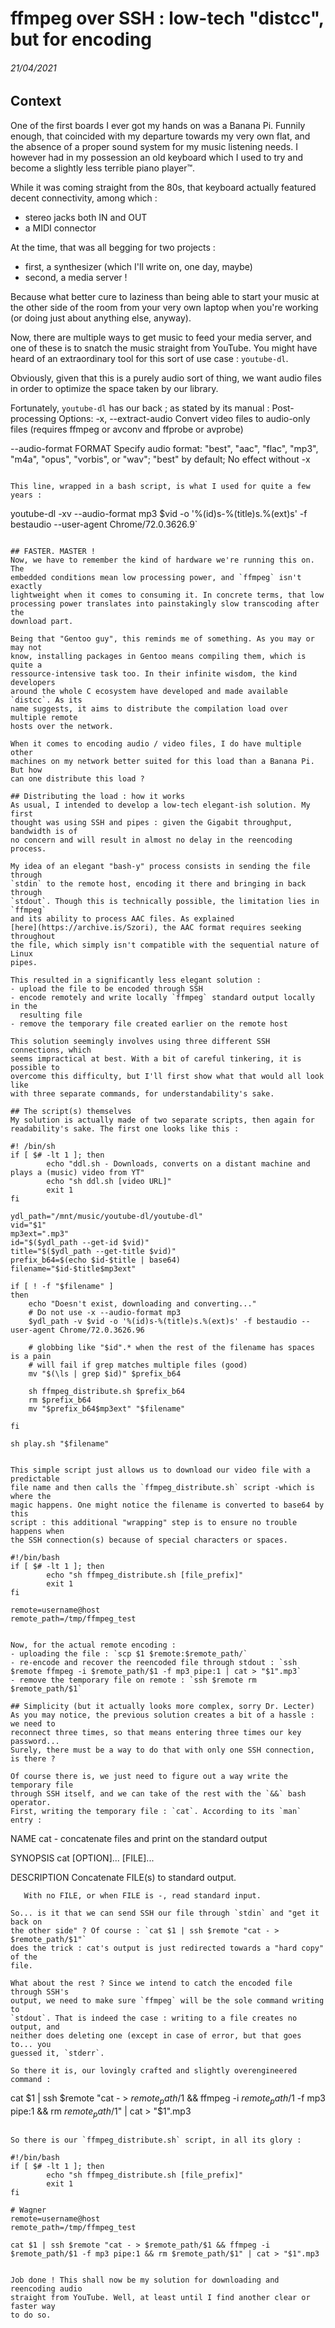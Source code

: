# ffmpeg over SSH : low-tech "distcc", but for encoding
###### 21/04/2021

## Context
One of the first boards I ever got my hands on was a Banana Pi. Funnily
enough, that coincided with my departure towards my very own flat, and the
absence of a proper sound system for my music listening needs. I however had in
my possession an old keyboard which I used to try and become a slightly less terrible
piano player™.

While it was coming straight from the 80s, that keyboard actually featured
decent connectivity, among which :
- stereo jacks both IN and OUT
- a MIDI connector

At the time, that was all begging for two projects : 
- first, a synthesizer (which I'll write on, one day, maybe)
- second, a media server !

Because what better cure to laziness than being able to start your music at the
other side of the room from your very own laptop when you're working (or doing
just about anything else, anyway).

Now, there are multiple ways to get music to feed your media server, and one of
these is to snatch the music straight from YouTube. You might have heard of an
extraordinary tool for this sort of use case : `youtube-dl`.

Obviously, given that this is a purely audio sort of thing, we want audio files
in order to optimize the space taken by our library.

Fortunately, `youtube-dl` has our back ; as stated by its manual :
Post-processing Options:
   -x, --extract-audio
		  Convert video files to audio-only files (requires ffmpeg or avconv and ffprobe or avprobe)

   --audio-format FORMAT
		  Specify audio format: "best", "aac", "flac", "mp3", "m4a", "opus", "vorbis", or "wav"; "best" by default; No effect without -x
```

This line, wrapped in a bash script, is what I used for quite a few years : 
```
youtube-dl -xv --audio-format mp3 $vid -o '%(id)s-%(title)s.%(ext)s' -f bestaudio --user-agent Chrome/72.0.3626.9`
```

## FASTER. MASTER !
Now, we have to remember the kind of hardware we're running this on. The
embedded conditions mean low processing power, and `ffmpeg` isn't exactly
lightweight when it comes to consuming it. In concrete terms, that low
processing power translates into painstakingly slow transcoding after the
download part. 

Being that "Gentoo guy", this reminds me of something. As you may or may not
know, installing packages in Gentoo means compiling them, which is quite a
ressource-intensive task too. In their infinite wisdom, the kind developers
around the whole C ecosystem have developed and made available `distcc`. As its
name suggests, it aims to distribute the compilation load over multiple remote
hosts over the network.

When it comes to encoding audio / video files, I do have multiple other
machines on my network better suited for this load than a Banana Pi. But how
can one distribute this load ? 

## Distributing the load : how it works
As usual, I intended to develop a low-tech elegant-ish solution. My first
thought was using SSH and pipes : given the Gigabit throughput, bandwidth is of
no concern and will result in almost no delay in the reencoding process.

My idea of an elegant "bash-y" process consists in sending the file through
`stdin` to the remote host, encoding it there and bringing in back through
`stdout`. Though this is technically possible, the limitation lies in `ffmpeg`
and its ability to process AAC files. As explained
[here](https://archive.is/Szori), the AAC format requires seeking throughout
the file, which simply isn't compatible with the sequential nature of Linux
pipes.

This resulted in a significantly less elegant solution : 
- upload the file to be encoded through SSH
- encode remotely and write locally `ffmpeg` standard output locally in the
  resulting file
- remove the temporary file created earlier on the remote host

This solution seemingly involves using three different SSH connections, which
seems impractical at best. With a bit of careful tinkering, it is possible to
overcome this difficulty, but I'll first show what that would all look like
with three separate commands, for understandability's sake.

## The script(s) themselves
My solution is actually made of two separate scripts, then again for
readability's sake. The first one looks like this :
```
	#! /bin/sh
	if [ $# -lt 1 ]; then
			echo "ddl.sh - Downloads, converts on a distant machine and plays a (music) video from YT"
			echo "sh ddl.sh [video URL]"
			exit 1
	fi

	ydl_path="/mnt/music/youtube-dl/youtube-dl"
	vid="$1"
	mp3ext=".mp3"
	id="$($ydl_path --get-id $vid)"
	title="$($ydl_path --get-title $vid)"
	prefix_b64=$(echo $id-$title | base64)
	filename="$id-$title$mp3ext"

	if [ ! -f "$filename" ]
	then
		echo "Doesn't exist, downloading and converting..."
		# Do not use -x --audio-format mp3
		$ydl_path -v $vid -o '%(id)s-%(title)s.%(ext)s' -f bestaudio --user-agent Chrome/72.0.3626.96

		# globbing like "$id".* when the rest of the filename has spaces is a pain
		# will fail if grep matches multiple files (good)
		mv "$(\ls | grep $id)" $prefix_b64
		
		sh ffmpeg_distribute.sh $prefix_b64
		rm $prefix_b64
		mv "$prefix_b64$mp3ext" "$filename"
		
	fi

	sh play.sh "$filename"
```

This simple script just allows us to download our video file with a predictable
file name and then calls the `ffmpeg_distribute.sh` script -which is where the
magic happens. One might notice the filename is converted to base64 by this
script : this additional "wrapping" step is to ensure no trouble happens when
the SSH connection(s) because of special characters or spaces.

```
	#!/bin/bash
	if [ $# -lt 1 ]; then
			echo "sh ffmpeg_distribute.sh [file_prefix]"
			exit 1
	fi

	remote=username@host
	remote_path=/tmp/ffmpeg_test

```

Now, for the actual remote encoding :
- uploading the file : `scp $1 $remote:$remote_path/`
- re-encode and recover the reencoded file through stdout : `ssh $remote ffmpeg -i $remote_path/$1 -f mp3 pipe:1 | cat > "$1".mp3`
- remove the temporary file on remote : `ssh $remote rm $remote_path/$1`

## Simplicity (but it actually looks more complex, sorry Dr. Lecter)
As you may notice, the previous solution creates a bit of a hassle : we need to
reconnect three times, so that means entering three times our key password...
Surely, there must be a way to do that with only one SSH connection, is there ?

Of course there is, we just need to figure out a way write the temporary file
through SSH itself, and we can take of the rest with the `&&` bash operator.
First, writing the temporary file : `cat`. According to its `man` entry :
```
NAME
       cat - concatenate files and print on the standard output

SYNOPSIS
       cat [OPTION]... [FILE]...

DESCRIPTION
       Concatenate FILE(s) to standard output.

       With no FILE, or when FILE is -, read standard input.
```
So... is it that we can send SSH our file through `stdin` and "get it back on
the other side" ? Of course : `cat $1 | ssh $remote "cat - > $remote_path/$1"`
does the trick : cat's output is just redirected towards a "hard copy" of the
file.

What about the rest ? Since we intend to catch the encoded file through SSH's
output, we need to make sure `ffmpeg` will be the sole command writing to
`stdout`. That is indeed the case : writing to a file creates no output, and
neither does deleting one (except in case of error, but that goes to... you
guessed it, `stderr`.

So there it is, our lovingly crafted and slightly overengineered command :
```
cat $1 | ssh $remote "cat - > $remote_path/$1 && ffmpeg -i $remote_path/$1 -f mp3 pipe:1 && rm $remote_path/$1" | cat > "$1".mp3
```

So there is our `ffmpeg_distribute.sh` script, in all its glory : 

```
	#!/bin/bash
	if [ $# -lt 1 ]; then
			echo "sh ffmpeg_distribute.sh [file_prefix]"
			exit 1
	fi

	# Wagner
	remote=username@host
	remote_path=/tmp/ffmpeg_test

	cat $1 | ssh $remote "cat - > $remote_path/$1 && ffmpeg -i $remote_path/$1 -f mp3 pipe:1 && rm $remote_path/$1" | cat > "$1".mp3

```

Job done ! This shall now be my solution for downloading and reencoding audio
straight from YouTube. Well, at least until I find another clear or faster way
to do so.

